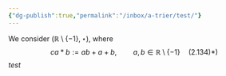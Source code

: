 ```yaml
---
{"dg-publish":true,"permalink":"/inbox/a-trier/test/"}
---
```

We consider $(\mathbb{R} \setminus \{-1\},\star)$, where
$$ca*b:=ab+a+b, \quad\quad a, b \in \mathbb{R}\setminus\{-1\} \quad (2.134)*)$$
$test$

